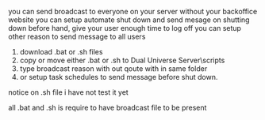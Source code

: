 you can send broadcast to everyone on your server without your backoffice website
you can setup automate shut down and send mesage on shutting down before hand, give your user enough time to log off
you can setup other reason to send message to all users 

1. download .bat or .sh files
2. copy or move either .bat or .sh to Dual Universe Server\scripts
3. type broadcast reason with out qoute with in same folder
4. or setup task schedules to send message before shut down.

notice on .sh file i have not test it yet

all .bat and .sh is require to have broadcast file to be present 
